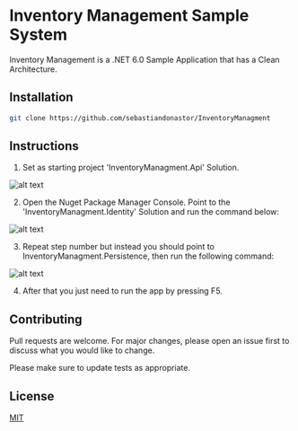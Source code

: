 # Inventory Management Sample System

Inventory Management is a .NET 6.0 Sample Application that has a Clean Architecture.

## Installation


```bash
git clone https://github.com/sebastiandonastor/InventoryManagment
```

## Instructions

1) Set as starting project 'InventoryManagment.Api' Solution.

![alt text](https://i.gyazo.com/fa1e79aa79e0ebc69a51bac272f5bd2a.png)

2) Open the Nuget Package Manager Console. Point to the 'InventoryManagment.Identity' Solution
and run the command below:

![alt text](https://i.gyazo.com/a134168a0a58b53bbbb950f440aa7365.png)

3) Repeat step number but instead you should point to InventoryManagment.Persistence, then
run the following command:

![alt text](https://i.gyazo.com/08a6a6463ef4837a09f95c352daad0b1.png)

4) After that you just need to run the app by pressing F5.

## Contributing
Pull requests are welcome. For major changes, please open an issue first to discuss what you would like to change.

Please make sure to update tests as appropriate.

## License
[MIT](https://choosealicense.com/licenses/mit/)
